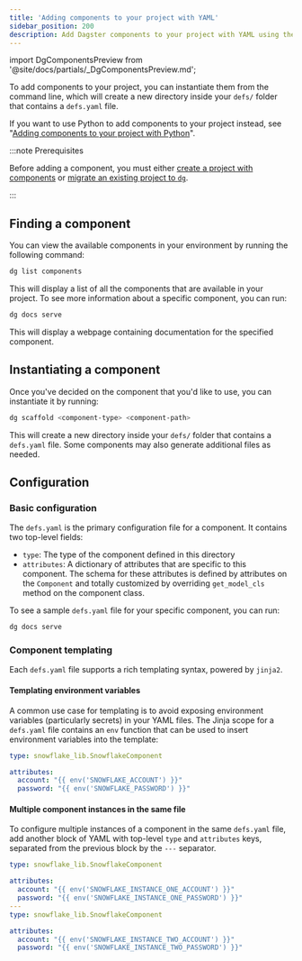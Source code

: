 ```yaml
---
title: 'Adding components to your project with YAML'
sidebar_position: 200
description: Add Dagster components to your project with YAML using the dg scaffold command.
---
```


import DgComponentsPreview from '@site/docs/partials/\_DgComponentsPreview.md';

<DgComponentsPreview />

To add components to your project, you can instantiate them from the command line, which will create a new directory inside your `defs/` folder that contains a `defs.yaml` file.

If you want to use Python to add components to your project instead, see "[Adding components to your project with Python](/guides/labs/components/building-pipelines-with-components/adding-components-python)".

:::note Prerequisites

Before adding a component, you must either [create a project with components](/guides/labs/components/building-pipelines-with-components/creating-a-project-with-components) or [migrate an existing project to `dg`](/guides/labs/dg/incrementally-adopting-dg/migrating-project).

:::

## Finding a component

You can view the available components in your environment by running the following command:

```bash
dg list components
```

This will display a list of all the components that are available in your project. To see more information about a specific component, you can run:

```bash
dg docs serve
```

This will display a webpage containing documentation for the specified component.

## Instantiating a component

Once you've decided on the component that you'd like to use, you can instantiate it by running:

```bash
dg scaffold <component-type> <component-path>
```

This will create a new directory inside your `defs/` folder that contains a `defs.yaml` file. Some components may also generate additional files as needed.

## Configuration

### Basic configuration

The `defs.yaml` is the primary configuration file for a component. It contains two top-level fields:

- `type`: The type of the component defined in this directory
- `attributes`: A dictionary of attributes that are specific to this component. The schema for these attributes is defined by attributes on the `Component` and totally customized by overriding `get_model_cls` method on the component class.

To see a sample `defs.yaml` file for your specific component, you can run:

```bash
dg docs serve
```

### Component templating

Each `defs.yaml` file supports a rich templating syntax, powered by `jinja2`.

#### Templating environment variables

A common use case for templating is to avoid exposing environment variables (particularly secrets) in your YAML files. The Jinja scope for a `defs.yaml` file contains an `env` function that can be used to insert environment variables into the template:

```yaml
type: snowflake_lib.SnowflakeComponent

attributes:
  account: "{{ env('SNOWFLAKE_ACCOUNT') }}"
  password: "{{ env('SNOWFLAKE_PASSWORD') }}"
```

#### Multiple component instances in the same file

To configure multiple instances of a component in the same `defs.yaml` file, add another block of YAML with top-level `type` and `attributes` keys, separated from the previous block by the `---` separator.


```yaml
type: snowflake_lib.SnowflakeComponent

attributes:
  account: "{{ env('SNOWFLAKE_INSTANCE_ONE_ACCOUNT') }}"
  password: "{{ env('SNOWFLAKE_INSTANCE_ONE_PASSWORD') }}"
---
type: snowflake_lib.SnowflakeComponent

attributes:
  account: "{{ env('SNOWFLAKE_INSTANCE_TWO_ACCOUNT') }}"
  password: "{{ env('SNOWFLAKE_INSTANCE_TWO_PASSWORD') }}"
```
